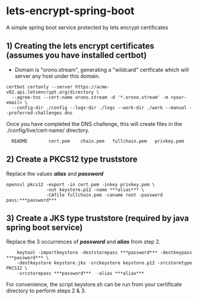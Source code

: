 # lets-encrypt-spring-boot
A simple spring boot service protected by lets encrypt certificates


## 1) Creating the lets encrypt certificates (assumes you have installed certbot)

* Domain is "orono.stream", generating a "wildcard" certficate which will server any host under this domain. 

```
certbot certonly --server https://acme-v02.api.letsencrypt.org/directory \ 
  --agree-tos --cert-name orono.stream -d '*.orono.stream' -m <your-email> \ 
  --config-dir ./config --logs-dir ./logs --work-dir ./work --manual --preferred-challenges dns
```

Once you have completed the DNS challenge, this will create files in the ./config/live/cert-name/ directory. 

```
  README		cert.pem	chain.pem	fullchain.pem	privkey.pem
```
  
  
## 2) Create a PKCS12 type truststore

Replace the values ***alias*** and ***password***
```
openssl pkcs12 -export -in cert.pem -inkey privkey.pem \
               -out keystore.p12 -name ***alias*** \
               -CAfile fullchain.pem -caname root -password pass:***password***
```
               
## 3) Create a JKS type truststore (required by java spring boot service)

Replace the 3 occurrences of ***password*** and ***alias*** from step 2.
```
    keytool -importkeystore -deststorepass ***password*** -destkeypass ***password*** \ 
    -destkeystore keystore.jks -srckeystore keystore.p12 -srcstoretype PKCS12 \
    -srcstorepass ***password***  -alias ***alias***
```

For convenience, the script keystore.sh can be run from your certificate directory to perform steps 2 & 3. 
